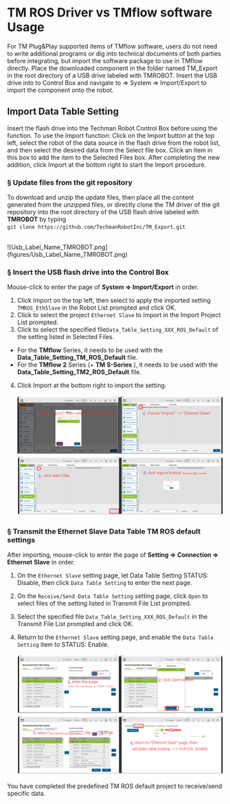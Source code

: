 # __TM ROS Driver vs TMflow software Usage__

For TM Plug&Play supported items of TMflow software, users do not need to write additional programs or dig into technical documents of both parties before integrating, but import the software package to use in TMflow directly. Place the downloaded component in the folder named TM_Export in the root directory of a USB drive labeled with TMROBOT. Insert the USB drive into to Control Box and navigate to &rArr;  System &rArr; Import/Export to import the component onto the robot.

## __Import Data Table Setting__
Insert the flash drive into the Techman Robot Control Box before using the function.
To use the Import function: Click on the Import button at the top left, select the robot of the data source in the flash drive from the robot list, and then select the desired data from the Select file box. Click an item in this box to add the item to the Selected Files box. After completing the new addition, click Import at the bottom right to start the Import procedure.

### &sect; Update files from the git repository
To download and unzip the update files, then place all the content generated from the unzipped files, or directly clone the TM driver of the git repository into the root directory of the USB flash drive labeled with __TMROBOT__ by typing<br/>
``git clone https://github.com/TechmanRobotInc/TM_Export.git``

<br/>
    ![Usb_Label_Name_TMROBOT.png](figures/Usb_Label_Name_TMROBOT.png)

### &sect; Insert the USB flash drive into the Control Box

Mouse-click to enter the page of __System &rArr; Import/Export__ in order.<br/>  
1. Click Import on the top left, then select to apply the imported setting ``TMROS_EthSlave`` in the Robot List prompted and click OK.<br/>
2. Click to select the project ``Ethernet Slave`` to import in the Import Project List prompted.<br/>
3. Click to select the specified file``Data_Table_Setting_XXX_ROS_Default`` of the setting listed in Selected Files.
 -  For the __TMflow__ Series, it needs to be used with the __Data_Table_Setting_TM_ROS_Default__ file.<br/>
 -  For the __TMflow 2__ Series (+ __TM S-Series__ ), it needs to be used with the __Data_Table_Setting_TM2_ROS_Default__ file.<br/>

 4. Click Import at the bottom right to import the setting.<br/>

    ![Import_TMROS_EthSlave.png](figures/Import_TMROS_EthSlave.png)

### &sect; Transmit the __Ethernet Slave Data Table__ TM ROS default settings
 After importing, mouse-click to enter the page of __Setting &rArr; Connection &rArr; Ethernet Slave__ in order.<br/> 

 1. On the ``Ethernet Slave`` setting page, let Data Table Setting STATUS: Disable, then click ``Data Table Setting`` to enter the next page.<br/>
 2. On the ``Receive/Send Data Table Setting`` setting page, click ``Open`` to select files of the setting listed in Transmit File List prompted.<br/>
 3. Select the specified file ``Data_Table_Setting_XXX_ROS_Default`` in the Transmit File List prompted and click OK.<br/>
 4. Return to the ``Ethernet Slave`` setting page, and enable the `Data Table Setting` item to STATUS: Enable.<br/>

    ![Import_TMROS_Data_Table_Setting.png](figures/Import_TMROS_Data_Table_Setting.png)

You have completed the predefined TM ROS default project to receive/send specific data. 

